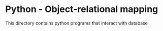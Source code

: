 # Python - Object-relational mapping
This directory contains python programs that interact with database
